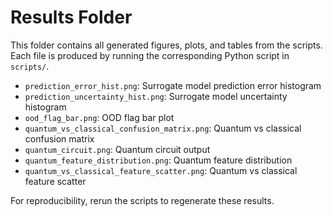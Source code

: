 # Results Folder

This folder contains all generated figures, plots, and tables from the scripts. Each file is produced by running the corresponding Python script in `scripts/`.

- `prediction_error_hist.png`: Surrogate model prediction error histogram
- `prediction_uncertainty_hist.png`: Surrogate model uncertainty histogram
- `ood_flag_bar.png`: OOD flag bar plot
- `quantum_vs_classical_confusion_matrix.png`: Quantum vs classical confusion matrix
- `quantum_circuit.png`: Quantum circuit output
- `quantum_feature_distribution.png`: Quantum feature distribution
- `quantum_vs_classical_feature_scatter.png`: Quantum vs classical feature scatter

For reproducibility, rerun the scripts to regenerate these results.